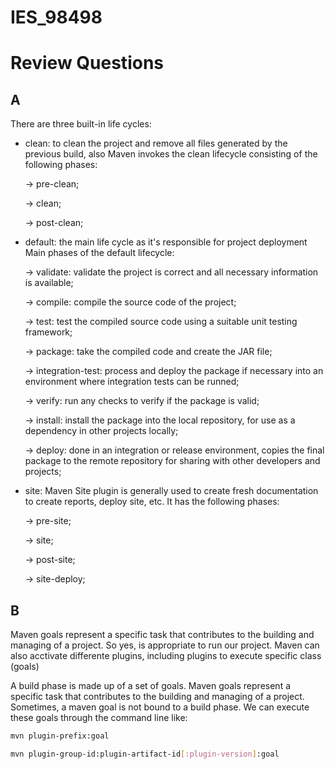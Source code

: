# IES_98498

# Review Questions
## A
There are three built-in life cycles:
- clean: to clean the project and remove all files generated by the previous build, also Maven invokes the clean lifecycle consisting of the following phases:

    -> pre-clean;

    -> clean;

    -> post-clean;
- default: the main life cycle as it's responsible for project deployment
    Main phases of the default lifecycle:

    -> validate: validate the project is correct and all necessary information is available;

    -> compile: compile the source code of the project;

    -> test: test the compiled source code using a suitable unit testing framework;

    -> package: take the compiled code and create the JAR file;

    -> integration-test: process and deploy the package if necessary into an environment where integration tests can be runned;

    -> verify: run any checks to verify if the package is valid;

    -> install: install the package into the local repository, for use as a dependency in other projects locally;

    -> deploy: done in an integration or release environment, copies the final package to the remote repository for sharing with other developers and projects;
- site: Maven Site plugin is generally used to create fresh documentation to create reports, deploy site, etc. It has the following phases:

    -> pre-site;

    -> site;

    -> post-site;

    -> site-deploy;

## B
Maven goals represent a specific task that contributes to the building and managing of a project. So yes, is appropriate to run our project.
Maven can also acctivate differente plugins, including plugins to execute specific class (goals)

A build phase is made up of a set of goals. Maven goals represent a specific task that contributes to the building and managing of a project.
Sometimes, a maven goal is not bound to a build phase. We can execute these goals through the command line like:
```bash
mvn plugin-prefix:goal

mvn plugin-group-id:plugin-artifact-id[:plugin-version]:goal
```
